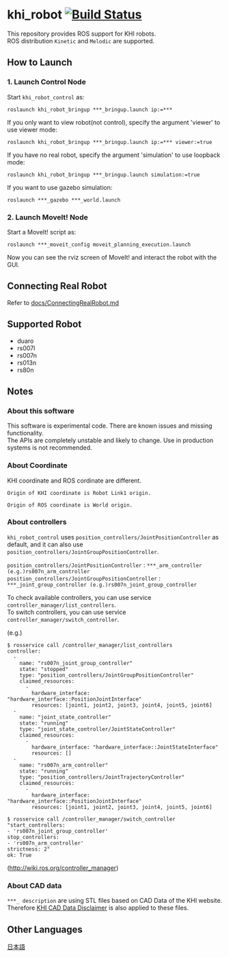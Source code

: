 khi_robot [![Build Status](https://travis-ci.com/Kawasaki-Robotics/khi_robot.svg?branch=master)](https://travis-ci.com/Kawasaki-Robotics/khi_robot)
===================================================================================================================================================

This repository provides ROS support for KHI robots.  
ROS distribution `Kinetic` and `Melodic` are supported.

## How to Launch

### 1. Launch Control Node

Start ```khi_robot_control``` as:

```
roslaunch khi_robot_bringup ***_bringup.launch ip:=***
```

If you only want to view robot(not control), specify the argument 'viewer' to use viewer mode:

```
roslaunch khi_robot_bringup ***_bringup.launch ip:=*** viewer:=true
```

If you have no real robot, specify the argument 'simulation' to use loopback mode:

```
roslaunch khi_robot_bringup ***_bringup.launch simulation:=true
```

If you want to use gazebo simulation:

```
roslaunch ***_gazebo ***_world.launch
```

### 2. Launch MoveIt! Node

Start a MoveIt! script as:

```
roslaunch ***_moveit_config moveit_planning_execution.launch
```

Now you can see the rviz screen of MoveIt! and interact the robot with the GUI.

## Connecting Real Robot

Refer to [docs/ConnectingRealRobot.md](docs/ConnectingRealRobot.md)

## Supported Robot

 * duaro
 * rs007l
 * rs007n
 * rs013n
 * rs80n

## Notes

### About this software

This software is experimental code. There are known issues and missing functionality.  
The APIs are completely unstable and likely to change. Use in production systems is not recommended.

### About Coordinate

KHI coordinate and ROS cordinate are different.

```
Origin of KHI coordinate is Robot Link1 origin.

Origin of ROS coordinate is World origin.
```

### About controllers

`khi_robot_control` uses `position_controllers/JointPositionController` as default, and it can also use `position_controllers/JointGroupPositionController`.  

`position_controllers/JointPositionController` : `***_arm_controller (e.g.)rs007n_arm_controller`  
`position_controllers/JointGroupPositionController` : `***_joint_group_controller (e.g.)rs007n_joint_group_controller`  

To check available controllers, you can use service `controller_manager/list_controllers`.  
To switch controllers, you can use service `controller_manager/switch_controller`.  

(e.g.)
```
$ rosservice call /controller_manager/list_controllers
controller: 
  - 
    name: "rs007n_joint_group_controller"
    state: "stopped"
    type: "position_controllers/JointGroupPositionController"
    claimed_resources: 
      - 
        hardware_interface: "hardware_interface::PositionJointInterface"
        resources: [joint1, joint2, joint3, joint4, joint5, joint6]
  - 
    name: "joint_state_controller"
    state: "running"
    type: "joint_state_controller/JointStateController"
    claimed_resources: 
      - 
        hardware_interface: "hardware_interface::JointStateInterface"
        resources: []
  - 
    name: "rs007n_arm_controller"
    state: "running"
    type: "position_controllers/JointTrajectoryController"
    claimed_resources: 
      - 
        hardware_interface: "hardware_interface::PositionJointInterface"
        resources: [joint1, joint2, joint3, joint4, joint5, joint6]
```
```
$ rosservice call /controller_manager/switch_controller "start_controllers:
- 'rs007n_joint_group_controller'
stop_controllers:
- 'rs007n_arm_controller'
strictness: 2" 
ok: True
```
(http://wiki.ros.org/controller_manager)  

### About CAD data

`***_ description` are using STL files based on CAD Data of the KHI website.  
Therefore [KHI CAD Data Disclaimer](https://robotics.kawasaki.com/en1/products/CAD-disclaimer/?language_id=1) is also applied to these files.

## Other Languages

[日本語](docs/README-ja.md)